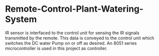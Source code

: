 # Remote-Control-Plant-Watering-System
IR sensor is interfaced to the control unit for sensing the IR signals transmitted by the remote. This data is conveyed to the control unit which switches the DC water Pump on or off as desired. An 8051 series microcontroller is used in this project as controller.
